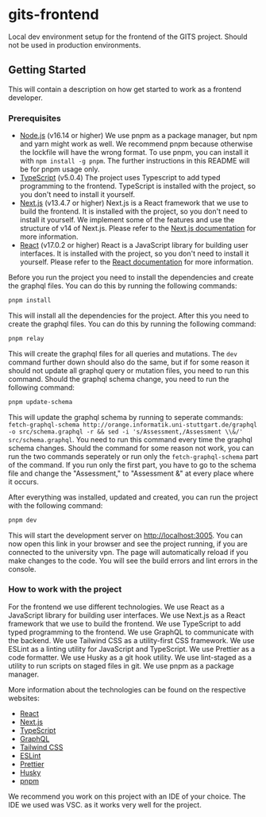 # gits-frontend

Local dev environment setup for the frontend of the GITS project. Should not be used in production environments.

## Getting Started

This will contain a description on how get started to work as a frontend developer.

### Prerequisites

- [Node.js](https://nodejs.org/en/) (v16.14 or higher)
  We use pnpm as a package manager, but npm and yarn might work as well. We recommend pnpm because otherwise the lockfile will have the wrong format. To use pnpm, you can install it with `npm install -g pnpm`. The further instructions in this README will be for pnpm usage only.
- [TypeScript](https://www.typescriptlang.org/) (v5.0.4)
  The project uses Typescript to add typed programming to the frontend. TypeScript is installed with the project, so you don't need to install it yourself.
- [Next.js](https://nextjs.org/) (v13.4.7 or higher)
  Next.js is a React framework that we use to build the frontend. It is installed with the project, so you don't need to install it yourself. We implement some of the features and use the structure of v14 of Next.js. Please refer to the [Next.js documentation](https://nextjs.org/docs) for more information.
- [React](https://reactjs.org/) (v17.0.2 or higher)
  React is a JavaScript library for building user interfaces. It is installed with the project, so you don't need to install it yourself. Please refer to the [React documentation](https://reactjs.org/docs/getting-started.html) for more information.

Before you run the project you need to install the dependencies and create the graphql files. You can do this by running the following commands:

```bash
pnpm install
```

This will install all the dependencies for the project. After this you need to create the graphql files. You can do this by running the following command:

```bash
pnpm relay
```

This will create the graphql files for all queries and mutations. The `dev` command further down should also do the same, but if for some reason it should not update all graphql query or mutation files, you need to run this command.
Should the graphql schema change, you need to run the following command:

```bash
pnpm update-schema
```

This will update the graphql schema by running to seperate commands: `fetch-graphql-schema http://orange.informatik.uni-stuttgart.de/graphql -o src/schema.graphql -r && sed -i 's/Assessment,/Assessment \\&/' src/schema.graphql`. You need to run this command every time the graphql schema changes. Should the command for some reason not work, you can run the two commands seperately or run only the `fetch-graphql-schema` part of the command. If you run only the first part, you have to go to the schema file and change the "Assessment," to "Assessment &" at every place where it occurs.

After everything was installed, updated and created, you can run the project with the following command:

```bash
pnpm dev
```

This will start the development server on [http://localhost:3005](http://localhost:3005). You can now open this link in your browser and see the project running, if you are connected to the university vpn. The page will automatically reload if you make changes to the code. You will see the build errors and lint errors in the console.

### How to work with the project

For the frontend we use different technologies. We use React as a JavaScript library for building user interfaces. We use Next.js as a React framework that we use to build the frontend. We use TypeScript to add typed programming to the frontend. We use GraphQL to communicate with the backend. We use Tailwind CSS as a utility-first CSS framework. We use ESLint as a linting utility for JavaScript and TypeScript. We use Prettier as a code formatter. We use Husky as a git hook utility. We use lint-staged as a utility to run scripts on staged files in git. We use pnpm as a package manager.

More information about the technologies can be found on the respective websites:

- [React](https://reactjs.org/docs/getting-started.html)
- [Next.js](https://nextjs.org/docs)
- [TypeScript](https://www.typescriptlang.org/docs/)
- [GraphQL](https://graphql.org/learn/)
- [Tailwind CSS](https://tailwindcss.com/docs)
- [ESLint](https://eslint.org/docs/user-guide/getting-started)
- [Prettier](https://prettier.io/docs/en/index.html)
- [Husky](https://typicode.github.io/husky/#/)
- [pnpm](https://pnpm.io/)

We recommend you work on this project with an IDE of your choice. The IDE we used was VSC. as it works very well for the project.
